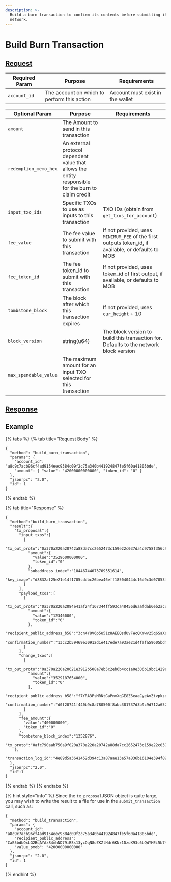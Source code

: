 ```yaml
---
description: >-
  Build a burn transaction to confirm its contents before submitting it to the
  network.
---
```


# Build Burn Transaction

## [Request](https://github.com/mobilecoinofficial/full-service/blob/main/full-service/src/json\_rpc/v2/api/request.rs#L56-L66)

| Required Param | Purpose                                     | Requirements                     |
| -------------- | ------------------------------------------- | -------------------------------- |
| `account_id`   | The account on which to perform this action | Account must exist in the wallet |

| Optional Param        | Purpose                                                                                                                                               | Requirements                                                                                         |
| --------------------- | ----------------------------------------------------------------------------------------------------------------------------------------------------- | ---------------------------------------------------------------------------------------------------- |
| `amount`              | The [Amount](https://github.com/mobilecoinofficial/full-service/blob/main/full-service/src/json\_rpc/v2/models/amount.rs) to send in this transaction |                                                                                                      |
| `redemption_memo_hex` | An external protocol dependent value that allows the entity responsible for the burn to claim credit                                                  |                                                                                                      |
| `input_txo_ids`       | Specific TXOs to use as inputs to this transaction                                                                                                    | TXO IDs (obtain from `get_txos_for_account`)                                                         |
| `fee_value`           | The fee value to submit with this transaction                                                                                                         | If not provided, uses `MINIMUM_FEE` of the first outputs token\_id, if available, or defaults to MOB |
| `fee_token_id`        | The fee token\_id to submit with this transaction                                                                                                     | If not provided, uses token\_id of first output, if available, or defaults to MOB                    |
| `tombstone_block`     | The block after which this transaction expires                                                                                                        | If not provided, uses `cur_height` + 10                                                              |
| `block_version`       | string(u64)                                                                                                                                           | The block version to build this transaction for. Defaults to the network block version               |
| `max_spendable_value` | The maximum amount for an input TXO selected for this transaction                                                                                     |                                                                                                      |

## [Response](https://github.com/mobilecoinofficial/full-service/blob/main/full-service/src/json\_rpc/v2/api/response.rs#L48-51)

## Example

{% tabs %}
{% tab title="Request Body" %}
```
{
  "method": "build_burn_transaction",
  "params": {
    "account_id": "a8c9c7acb96cf4ad9154eec9384c09f2c75a340b441924847fe5f60a41805bde",
    "amount": { "value": "42000000000000", "token_id": "0" }
  },
  "jsonrpc": "2.0",
  "id": 1
}
```
{% endtab %}

{% tab title="Response" %}
```
{
  "method":"build_burn_transaction",
  "result":{
    "tx_proposal":{
      "input_txos":[
        {
          "tx_out_proto":"0a370a220a20742a88da7cc2652473c159e22c037da4c9758f356c9968c1acd5fe2a246b...",
          "amount":{
            "value":"3529600000000",
            "token_id":"0"
          },
          "subaddress_index":"18446744073709551614",
          "key_image":"d8832af25e21e14f1705cddbc26bea46eff185040444c16d9c3d07053f775f6d"
        }
      ],
      "payload_txos":[
        {
          "tx_out_proto":"0a370a220a2084e41af24f167344ff593ca48456d6aafdab6eb2acc027302ff2a7cbaeaa...",
          "amount":{
            "value":"12346000",
            "token_id":"0"
          },
          "recipient_public_address_b58":"3cn4Y8V6p5u51z8AEEQsdUvFWcQKYwv25q6SaXeiXyz8kp19g7rLkuxu6rgefYWdZzun2RNrVPsMkM4djfhNzxC8LKKFmZXptcsxqndvbd9",
          "confirmation_number":"13cc2b59469e30912d1e417ede7a93ae21d4fafa59605bdf2cb66e648c72dd37"
        }
      ],
      "change_txos":[
        {
          "tx_out_proto":"0a370a220a20621e3912b508a7eb5c2eb6b4cc1a0e306b19bc1429a7c2e938751a19e247...",
          "amount":{
            "value":"3529187654000",
            "token_id":"0"
          },
          "recipient_public_address_b58":"f7YRA3PsMRNtGaPnxXqGE8Z6eaaCyeAvZtvpkze86aWxcF7a4Kcz1t7p827GHRqM93iWHvqqrp2poG1QxX4xVidAXNuBGzwpCsEoAouq5h",
          "confirmation_number":"d0f20741f440b9c8a780500f8abc381737d3b9c9d712a6520b9d7806705b031d"
        }
      ],
      "fee_amount":{
        "value":"400000000",
        "token_id":"0"
      },
      "tombstone_block_index":"1352876",
      "tx_proto":"0afc790aab750a9f020a370a220a20742a88da7cc2652473c159e22c037da4c9758f356c9968c1acd5fe...."
    },
    "transaction_log_id":"4e89d5a3641452d394c13a87aae13a57a836b16104e394f89a5c743b00771b81"
  },
  "jsonrpc":"2.0",
  "id":1
}
```
{% endtab %}
{% endtabs %}

{% hint style="info" %}
Since the `tx_proposal`JSON object is quite large, you may wish to write the result to a file for use in the `submit_transaction` call, such as:

```
{
  "method": "build_transaction",
  "params": {
    "account_id": "a8c9c7acb96cf4ad9154eec9384c09f2c75a340b441924847fe5f60a41805bde",
    "recipient_public_address": "CaE5bdbQxLG2BqAYAz84mhND79iBSs13ycQqN8oZKZtHdr6KNr1DzoX93c6LQWYHEi5b7YLiJXcTRzqhDFB563Kr1uxD6iwERFbw7KLWA6",
    "value_pmob": "42000000000000"
  },
  "jsonrpc": "2.0",
  "id": 1
}
```
{% endhint %}
